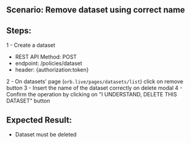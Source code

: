 ## Scenario: Remove dataset using correct name 
## Steps:
1 - Create a dataset

- REST API Method: POST
- endpoint: /policies/dataset
- header: {authorization:token}

2 - On datasets' page (`orb.live/pages/datasets/list`) click on remove button
3 - Insert the name of the dataset correctly on delete modal
4 - Confirm the operation by clicking on "I UNDERSTAND, DELETE THIS DATASET" button

## Expected Result:
- Dataset must be deleted 
